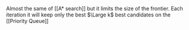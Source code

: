 Almost the same of [[A* search]] but it limits the size of the frontier. Each iteration it will keep only the best $\Large k$ best candidates on the [[Priority Queue]]